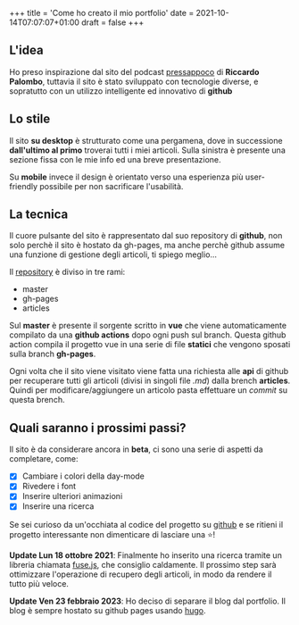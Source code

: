 +++
title = 'Come ho creato il mio portfolio'
date = 2021-10-14T07:07:07+01:00
draft = false
+++

## L'idea

Ho preso inspirazione dal sito del podcast [pressappoco](https://pressappoco.it) di **Riccardo Palombo**, tuttavia il sito è stato sviluppato con tecnologie diverse, e sopratutto con un utilizzo intelligente ed innovativo di **github**

## Lo stile

Il sito **su desktop** è strutturato come una pergamena, dove in successione **dall'ultimo al primo** troverai tutti i miei articoli. Sulla sinistra è presente una sezione fissa con le mie info ed una breve presentazione.

Su **mobile** invece il design è orientato verso una esperienza più user-friendly possibile per non sacrificare l'usabilità.

## La tecnica

Il cuore pulsante del sito è rappresentato dal suo repository di **github**, non solo perchè il sito è hostato da gh-pages, ma anche perchè github assume una funzione di gestione degli articoli, ti spiego meglio...

Il [repository](https://github.com/lollo03/lollo03.github.io) è diviso in tre rami:

- master
- gh-pages
- articles

Sul **master** è presente il sorgente scritto in **vue** che viene automaticamente compilato da una **github actions** dopo ogni push sul branch. Questa github action compila il progetto vue in una serie di file **statici** che vengono sposati sulla branch **gh-pages**.

Ogni volta che il sito viene visitato viene fatta una richiesta alle **api** di github per recuperare tutti gli articoli (divisi in singoli file _.md_) dalla brench **articles**. Quindi per modificare/aggiungere un articolo pasta effettuare un _commit_ su questa brench.

## Quali saranno i prossimi passi?

Il sito è da considerare ancora in **beta**, ci sono una serie di aspetti da completare, come:

- [x] Cambiare i colori della day-mode
- [x] Rivedere i font
- [x] Inserire ulteriori animazioni
- [x] Inserire una ricerca

Se sei curioso da un'occhiata al codice del progetto su [github](https://github.com/lollo03/lollo03.github.io) e se ritieni il progetto interessante non dimenticare di lasciare una ⭐️!

**Update Lun 18 ottobre 2021**:
Finalmente ho inserito una ricerca tramite un libreria chiamata [fuse.js](https://fusejs.io), che consiglio caldamente. Il prossimo step sarà ottimizzare l'operazione di recupero degli articoli, in modo da rendere il tutto più veloce.

**Update Ven 23 febbraio 2023**:
Ho deciso di separare il blog dal portfolio. Il blog è sempre hostato su github pages usando [hugo](https://gohugo.io/).
